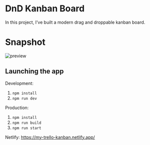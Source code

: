 # DnD Kanban Board
In this project, I've built a modern drag and droppable kanban board.


# Snapshot
![preview](https://user-images.githubusercontent.com/16454253/187617291-a1ef81d1-9149-43bb-a6f4-5056cd602236.png)



## Launching the app

Development:
1. `npm install`
2. `npm run dev`


Production:
1. `npm install`
2. `npm run build`
3. `npm run start`


Netlify:
https://my-trello-kanban.netlify.app/
